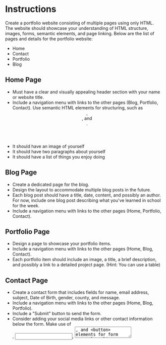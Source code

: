 # Instructions

Create a portfolio website consisting of multiple pages using only HTML. The website should showcase your understanding of HTML structure, images, forms, semantic elements, and page linking. Below are the list of pages and details for the portfolio website:

- Home
- Contact
- Portfolio
- Blog

## Home Page

- Must have a clear and visually appealing header section with your name or website title.
- Include a navigation menu with links to the other pages (Blog, Portfolio, Contact).
Use semantic HTML elements for structuring, such as <header>, <nav>, and <main>.
- It should have an image of yourself
- It should have two paragraphs about yourself
- It should have a list of things you enjoy doing

## Blog Page

- Create a dedicated page for the blog.
- Design the layout to accommodate multiple blog posts in the future.
- Each blog post should have a title, date, content, and possibly an author. For now, include one blog post describing what you've learned in school for the week.
- Include a navigation menu with links to the other pages (Home, Portfolio, Contact).

## Portfolio Page

- Design a page to showcase your portfolio items.
- Include a navigation menu with links to the other pages (Home, Blog, Contact).
- Each portfolio item should include an image, a title, a brief description, and possibly a link to a detailed project page. (Hint: You can use a table)

## Contact Page

- Create a contact form that includes fields for name, email address, subject, Date of Birth, gender, county, and message.
- Include a navigation menu with links to the other pages (Home, Blog, Portfolio).
- Include a "Submit" button to send the form.
- Consider adding your social media links or other contact information below the form. Make use of <form>, <input>, <textarea>, and <button> elements for form controls.

**Apart from the submit button, all your form elements should have a label element**

> Use semantic HTML elements like header, nav, main, article, section, footer, and others to enhance the website's structure and accessibility.
